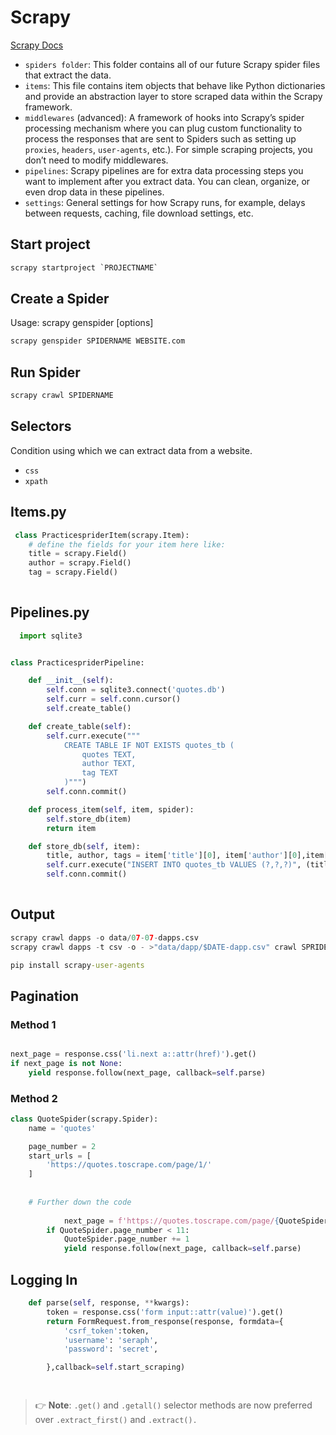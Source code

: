 # Scrapy

[Scrapy Docs](https://docs.scrapy.org/_/downloads/en/latest/pdf/)

- `spiders folder`: This folder contains all of our future Scrapy spider files that extract the data.
- `items`: This file contains item objects that behave like Python dictionaries and provide an abstraction layer to store scraped data within the Scrapy framework.
- `middlewares` (advanced): A framework of hooks into Scrapy’s spider processing mechanism where you can plug custom functionality to process the responses that are sent to Spiders such as setting up `proxies`, `headers`, `user-agents`, etc.). For simple scraping projects, you don’t need to modify middlewares.
- `pipelines`: Scrapy pipelines are for extra data processing steps you want to implement after you extract data. You can clean, organize, or even drop data in these pipelines.
- `settings`: General settings for how Scrapy runs, for example, delays between requests, caching, file download settings, etc.



## Start project

```cmd
scrapy startproject `PROJECTNAME`
```

## Create a Spider

Usage: scrapy genspider [options] <name> <domain> 
  
```cmd
scrapy genspider SPIDERNAME WEBSITE.com
```



## Run Spider

```cmd
scrapy crawl SPIDERNAME
```


  
## Selectors
  
Condition using which we can extract data from a website. 
  - `css`
  - `xpath`
  

## Items.py
  
  
```python
 class PracticespriderItem(scrapy.Item):
    # define the fields for your item here like:
    title = scrapy.Field()
    author = scrapy.Field()
    tag = scrapy.Field() 
  
```  
  
 ## Pipelines.py
  
```python
  import sqlite3


class PracticespriderPipeline:

    def __init__(self):
        self.conn = sqlite3.connect('quotes.db')
        self.curr = self.conn.cursor()
        self.create_table()

    def create_table(self):
        self.curr.execute("""
            CREATE TABLE IF NOT EXISTS quotes_tb (
                quotes TEXT,
                author TEXT,
                tag TEXT   
            )""")
        self.conn.commit()

    def process_item(self, item, spider):
        self.store_db(item)
        return item

    def store_db(self, item):
        title, author, tags = item['title'][0], item['author'][0],item['tag'][0]
        self.curr.execute("INSERT INTO quotes_tb VALUES (?,?,?)", (title,author,tags))
        self.conn.commit()
  
``` 
  
      
  
## Output

```python
scrapy crawl dapps -o data/07-07-dapps.csv
scrapy crawl dapps -t csv -o - >"data/dapp/$DATE-dapp.csv" crawl SPRIDERNAME -o filename.csv/json/xml
```


```cmd
pip install scrapy-user-agents
```


## Pagination

### Method 1

```python

next_page = response.css('li.next a::attr(href)').get()
if next_page is not None:
    yield response.follow(next_page, callback=self.parse)

```

### Method 2

```python
class QuoteSpider(scrapy.Spider):
    name = 'quotes'

    page_number = 2
    start_urls = [
        'https://quotes.toscrape.com/page/1/'
    ]
    
    
    # Further down the code
    
            next_page = f'https://quotes.toscrape.com/page/{QuoteSpider.page_number}/'
        if QuoteSpider.page_number < 11:
            QuoteSpider.page_number += 1
            yield response.follow(next_page, callback=self.parse)
```
                                  
## Logging In
                                        
```python
    def parse(self, response, **kwargs):
        token = response.css('form input::attr(value)').get()
        return FormRequest.from_response(response, formdata={
            'csrf_token':token,
            'username': 'seraph',
            'password': 'secret',

        },callback=self.start_scraping)

 
```

> 👉 **Note**:   `.get()` and `.getall()` selector methods are now preferred over `.extract_first()` and `.extract().`
                                        
                                        
